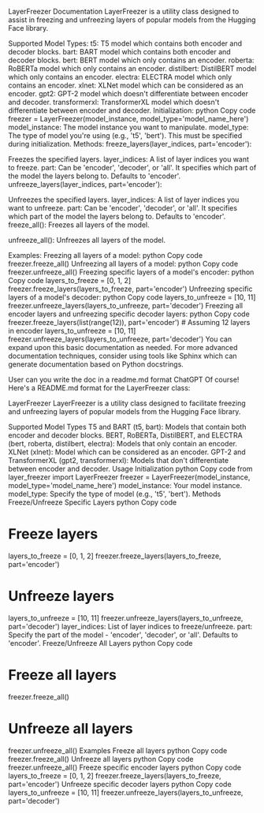 LayerFreezer Documentation
LayerFreezer is a utility class designed to assist in freezing and unfreezing layers of popular models from the Hugging Face library.

Supported Model Types:
t5: T5 model which contains both encoder and decoder blocks.
bart: BART model which contains both encoder and decoder blocks.
bert: BERT model which only contains an encoder.
roberta: RoBERTa model which only contains an encoder.
distilbert: DistilBERT model which only contains an encoder.
electra: ELECTRA model which only contains an encoder.
xlnet: XLNet model which can be considered as an encoder.
gpt2: GPT-2 model which doesn't differentiate between encoder and decoder.
transformerxl: TransformerXL model which doesn't differentiate between encoder and decoder.
Initialization:
python
Copy code
freezer = LayerFreezer(model_instance, model_type='model_name_here')
model_instance: The model instance you want to manipulate.
model_type: The type of model you're using (e.g., 't5', 'bert'). This must be specified during initialization.
Methods:
freeze_layers(layer_indices, part='encoder'):

Freezes the specified layers.
layer_indices: A list of layer indices you want to freeze.
part: Can be 'encoder', 'decoder', or 'all'. It specifies which part of the model the layers belong to. Defaults to 'encoder'.
unfreeze_layers(layer_indices, part='encoder'):

Unfreezes the specified layers.
layer_indices: A list of layer indices you want to unfreeze.
part: Can be 'encoder', 'decoder', or 'all'. It specifies which part of the model the layers belong to. Defaults to 'encoder'.
freeze_all(): Freezes all layers of the model.

unfreeze_all(): Unfreezes all layers of the model.

Examples:
Freezing all layers of a model:
python
Copy code
freezer.freeze_all()
Unfreezing all layers of a model:
python
Copy code
freezer.unfreeze_all()
Freezing specific layers of a model's encoder:
python
Copy code
layers_to_freeze = [0, 1, 2]
freezer.freeze_layers(layers_to_freeze, part='encoder')
Unfreezing specific layers of a model's decoder:
python
Copy code
layers_to_unfreeze = [10, 11]
freezer.unfreeze_layers(layers_to_unfreeze, part='decoder')
Freezing all encoder layers and unfreezing specific decoder layers:
python
Copy code
freezer.freeze_layers(list(range(12)), part='encoder')  # Assuming 12 layers in encoder
layers_to_unfreeze = [10, 11]
freezer.unfreeze_layers(layers_to_unfreeze, part='decoder')
You can expand upon this basic documentation as needed. For more advanced documentation techniques, consider using tools like Sphinx which can generate documentation based on Python docstrings.




User
can you write the doc  in a readme.md format
ChatGPT
Of course! Here's a README.md format for the LayerFreezer class:

LayerFreezer
LayerFreezer is a utility class designed to facilitate freezing and unfreezing layers of popular models from the Hugging Face library.

Supported Model Types
T5 and BART (t5, bart): Models that contain both encoder and decoder blocks.
BERT, RoBERTa, DistilBERT, and ELECTRA (bert, roberta, distilbert, electra): Models that only contain an encoder.
XLNet (xlnet): Model which can be considered as an encoder.
GPT-2 and TransformerXL (gpt2, transformerxl): Models that don't differentiate between encoder and decoder.
Usage
Initialization
python
Copy code
from layer_freezer import LayerFreezer
freezer = LayerFreezer(model_instance, model_type='model_name_here')
model_instance: Your model instance.
model_type: Specify the type of model (e.g., 't5', 'bert').
Methods
Freeze/Unfreeze Specific Layers
python
Copy code
# Freeze layers
layers_to_freeze = [0, 1, 2]
freezer.freeze_layers(layers_to_freeze, part='encoder')

# Unfreeze layers
layers_to_unfreeze = [10, 11]
freezer.unfreeze_layers(layers_to_unfreeze, part='decoder')
layer_indices: List of layer indices to freeze/unfreeze.
part: Specify the part of the model - 'encoder', 'decoder', or 'all'. Defaults to 'encoder'.
Freeze/Unfreeze All Layers
python
Copy code
# Freeze all layers
freezer.freeze_all()

# Unfreeze all layers
freezer.unfreeze_all()
Examples
Freeze all layers
python
Copy code
freezer.freeze_all()
Unfreeze all layers
python
Copy code
freezer.unfreeze_all()
Freeze specific encoder layers
python
Copy code
layers_to_freeze = [0, 1, 2]
freezer.freeze_layers(layers_to_freeze, part='encoder')
Unfreeze specific decoder layers
python
Copy code
layers_to_unfreeze = [10, 11]
freezer.unfreeze_layers(layers_to_unfreeze, part='decoder')
